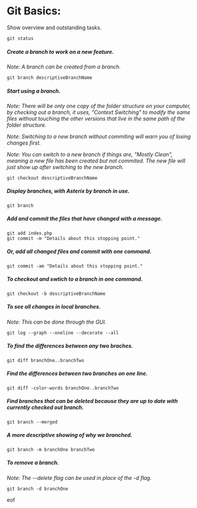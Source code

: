 # Git Basics:
Show overview and outstanding tasks.
```
git status
```
##### Create a branch to work on a new feature.
*Note: A branch can be created from a branch.*
```
git branch descriptiveBranchName
```
##### Start using a branch.
*Note: There will be only one copy of the folder structure on your computer, by checking out a branch, it uses, "Context Switching" to modify the same files without touching the other versions that live in the same path of the folder structure.*

*Note: Switching to a new branch without commiting will warn you of losing changes first.*

*Note: You can switch to a new branch if things are, "Mostly Clean", meaning a new file has been created but not commited. The new file will just show up after switching to the new branch.*
```
git checkout descriptiveBranchName
```
##### Display branches, with Asterix by branch in use.
```
git branch
```
##### Add and commit the files that have changed with a message.
```
git add index.php
git commit -m "Details about this stopping point."
```
##### Or, add all changed files and commit with one command.
```
git commit -am "Details about this stopping point."
```
##### To checkout and swtich to a branch in one command.
```
git checkout -b descriptiveBranchName
```
##### To see all changes in local branches.
*Note: This can be done through the GUI.*
```
git log --graph --oneline --decorate --all
```
##### To find the differences between any two braches.
```
git diff branchOne..branchTwo
```
##### Find the differences between two branches on one line.
```
git diff -color-words branchOne..branchTwo
```
##### Find branches that can be deleted because they are up to date with currently checked out branch.
```
git branch --merged
```
##### A more descriptive showing of why we branched.
```
git branch -m branchOne branchTwo
```
##### To remove a branch.
*Note: The --delete flag can be used in place of the -d flag.*
```
git branch -d branchOne
```
eof
